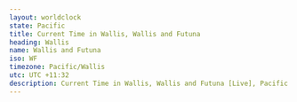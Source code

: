 ```yaml
---
layout: worldclock
state: Pacific
title: Current Time in Wallis, Wallis and Futuna
heading: Wallis
name: Wallis and Futuna
iso: WF
timezone: Pacific/Wallis
utc: UTC +11:32
description: Current Time in Wallis, Wallis and Futuna [Live], Pacific. Live update now time in Wallis, timezone Pacific/Wallis, UTC +11:32, Country ISO code & Current Local Time.
---
```


